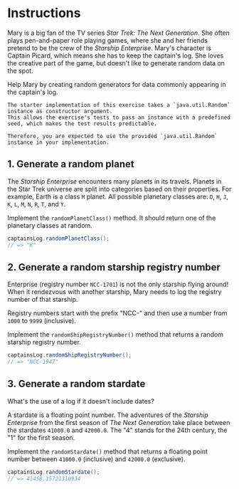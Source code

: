 # Instructions

Mary is a big fan of the TV series _Star Trek: The Next Generation_.
She often plays pen-and-paper role playing games, where she and her friends pretend to be the crew of the _Starship Enterprise_.
Mary's character is Captain Picard, which means she has to keep the captain's log.
She loves the creative part of the game, but doesn't like to generate random data on the spot.

Help Mary by creating random generators for data commonly appearing in the captain's log.

~~~~exercism/note
The starter implementation of this exercise takes a `java.util.Random` instance as constructor argument.
This allows the exercise's tests to pass an instance with a predefined seed, which makes the test results predictable.

Therefore, you are expected to use the provided `java.util.Random` instance in your implementation.
~~~~

## 1. Generate a random planet

The _Starship Enterprise_ encounters many planets in its travels.
Planets in the Star Trek universe are split into categories based on their properties.
For example, Earth is a class `M` planet.
All possible planetary classes are: `D`, `H`, `J`, `K`, `L`, `M`, `N`, `R`, `T`, and `Y`.

Implement the `randomPlanetClass()` method.
It should return one of the planetary classes at random.

```java
captainsLog.randomPlanetClass();
// => "K"
```

## 2. Generate a random starship registry number

Enterprise (registry number `NCC-1701`) is not the only starship flying around!
When it rendezvous with another starship, Mary needs to log the registry number of that starship.

Registry numbers start with the prefix "NCC-" and then use a number from `1000` to `9999` (inclusive).

Implement the `randomShipRegistryNumber()` method that returns a random starship registry number.

```java
captainsLog.randomShipRegistryNumber();
// => "NCC-1947"
```

## 3. Generate a random stardate

What's the use of a log if it doesn't include dates?

A stardate is a floating point number.
The adventures of the _Starship Enterprise_ from the first season of _The Next Generation_ take place between the stardates `41000.0` and `42000.0`.
The "4" stands for the 24th century, the "1" for the first season.

Implement the `randomStardate()` method that returns a floating point number between `41000.0` (inclusive) and `42000.0` (exclusive).

```java
captainsLog.randomStardate();
// => 41458.15721310934
```
